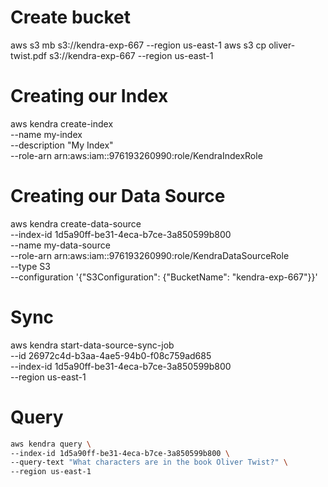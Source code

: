 # Create bucket

aws s3 mb s3://kendra-exp-667 --region us-east-1
aws s3 cp oliver-twist.pdf s3://kendra-exp-667 --region us-east-1

# Creating our Index

aws kendra create-index \
--name my-index \
--description "My Index" \
--role-arn arn:aws:iam::976193260990:role/KendraIndexRole

# Creating our Data Source 

aws kendra create-data-source \
--index-id 1d5a90ff-be31-4eca-b7ce-3a850599b800 \
--name my-data-source \
--role-arn arn:aws:iam::976193260990:role/KendraDataSourceRole \
--type S3 \
--configuration '{"S3Configuration": {"BucketName": "kendra-exp-667"}}' 

# Sync 

aws kendra start-data-source-sync-job \
--id 26972c4d-b3aa-4ae5-94b0-f08c759ad685 \
--index-id 1d5a90ff-be31-4eca-b7ce-3a850599b800 \
--region us-east-1 

# Query

```sh
aws kendra query \
--index-id 1d5a90ff-be31-4eca-b7ce-3a850599b800 \
--query-text "What characters are in the book Oliver Twist?" \
--region us-east-1
```